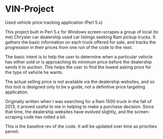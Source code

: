 # VIN-Project
Used vehicle price tracking application (Perl 5.x)

This project built in Perl 5.x for Windows screen-scrapes a group of local (to me) Chrysler car dealership used car listings seeking Ram 
pickup trucks.  It gathers the basic information on each truck offered for sale, and tracks the progression in their prices from
one run of the code to the next.

The basic intent is to help the user to determine when a particular vehicle has either sold or is approaching its minimum price before
the dealership sends it to auction.  This helps the user to find the lowest asking price for the type of vehicle he wants.

The actual selling price is not available via the dealership websites, and so this tool is designed only to be a guide, not a 
definitive price targeting application.  

Originally written when I was searching for a Ram 1500 truck in the fall of 2013, it proved useful to me in helping to make a 
purchase decision.  Since that time, the dealership websites have evolved slightly, and the screen-scraping code has rotted a bit.

This is the baseline rev of the code.  It will be updated over time as priorities permit.
